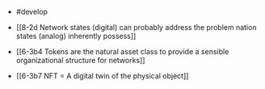 - #develop

- [[8-2d Network states (digital) can probably address the problem nation states (analog) inherently possess]]

- [[6-3b4 Tokens are the natural asset class to provide a sensible organizational structure for networks]]

- [[6-3b7 NFT = A digital twin of the physical object]]
